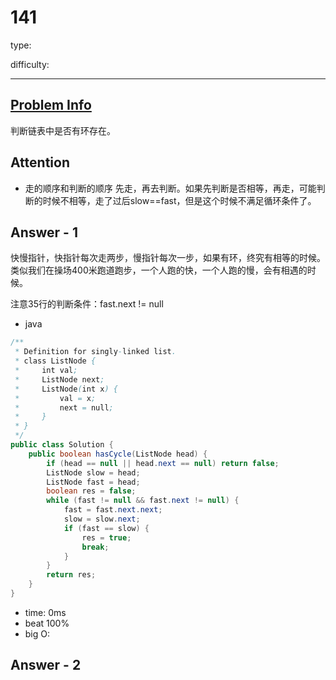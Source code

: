 
# 141
type:

difficulty:

---

## [Problem Info][problem_link]
判断链表中是否有环存在。

## Attention
- 走的顺序和判断的顺序
先走，再去判断。如果先判断是否相等，再走，可能判断的时候不相等，走了过后slow==fast，但是这个时候不满足循环条件了。

## Answer - 1
快慢指针，快指针每次走两步，慢指针每次一步，如果有环，终究有相等的时候。类似我们在操场400米跑道跑步，一个人跑的快，一个人跑的慢，会有相遇的时候。

注意35行的判断条件：fast.next != null

- java

```java
/**
 * Definition for singly-linked list.
 * class ListNode {
 *     int val;
 *     ListNode next;
 *     ListNode(int x) {
 *         val = x;
 *         next = null;
 *     }
 * }
 */
public class Solution {
    public boolean hasCycle(ListNode head) {
        if (head == null || head.next == null) return false;
        ListNode slow = head;
        ListNode fast = head;
        boolean res = false;
        while (fast != null && fast.next != null) {
            fast = fast.next.next;
            slow = slow.next;
            if (fast == slow) {
                res = true;
                break;
            }
        }
        return res;
    }
}
```
- time: 0ms
- beat 100%
- big O:

## Answer - 2

[problem_link]: https://leetcode-cn.com/problems/linked-list-cycle/

